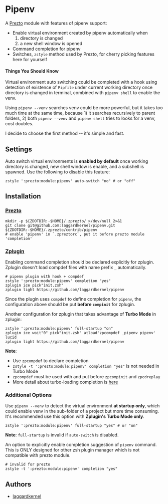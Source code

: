 # Pipenv
A [Prezto](https://github.com/sorin-ionescu/prezto) module with features of pipenv support:
- Enable virtual environment created by pipenv automatically when
    1. directory is changed
    2. a new shell window is opened
- Command completion for pipenv
- Switches, `zstyle` method used by Prezto, for cherry picking features here for yourself

#### Things You Should Know
Virtual environment auto switching could be completed with a hook using detection of existence of `Pipfile` under current working directory once directory is changed in terminal, combined with `pipenv shell` to enable the venv.

Using `pipenv --venv` searches venv could be more powerful, but it takes too much time at the same time, because 1) it searches recursively to parent folders, 2) both `pipenv --venv` and `pipenv shell` tries to looks for a venv, cost doubles.

I decide to choose the first method -- it's simple and fast.

## Settings
Auto switch virtual environments is **enabled by default** once working directory is changed, new shell window is enable, and a subshell is spawned. Use the following to disable this feature:

```shell
zstyle ':prezto:module:pipenv' auto-switch "no" # or "off"
```

## Installation
### [Prezto](https://github.com/sorin-ionescu/prezto)

```shell
mkdir -p ${ZDOTDIR:-$HOME}/.zprezto/ >/dev/null 2>&1
git clone git@github.com:laggardkernel/pipenv.git ${ZDOTDIR:-$HOME}/.zprezto/contrib/pipenv
# enable 'pipenv' in `.zpreztorc`, put it before prezto module 'completion'
```

### [Zplugin](https://github.com/zdharma/zplugin)
Enabling command completion should be declared explicitly for zplugin. Zplugin doesn't load compdef files with name prefix `_` automatically.

```shell
# pipenv plugin with hook + compdef
zstyle ':prezto:module:pipenv' completion "yes"
zplugin ice pick"init.zsh"
zplugin light https://github.com/laggardkernel/pipenv
```

Since the plugin uses `compdef` to define completion for `pipenv`, the configuration above should be put **before `compinit`** for zplugin.

Another configuration for zplugin that takes advantage of **Turbo Mode** in zplugin:

```shell
zstyle ':prezto:module:pipenv' full-startup "on"
zplugin ice wait"0" pick"init.zsh" atload'zpcompdef _pipenv pipenv' lucid
zplugin light https://github.com/laggardkernel/pipenv
```

**Note**:
- Use `zpcompdef` to declare completion
- `zstyle -t ':prezto:module:pipenv' completion "yes"` is not needed in Turbo Mode
- `zpcompdef` must be used with and put before `zpcompinit` and `zpcdreplay`
- More detail about turbo-loading completion is [here](https://github.com/zdharma/zplugin#calling-compinit)

### Additional Options
Use `pipenv --venv` to detect the virtual environment **at startup only**, which could enable venv in the sub-folder of a project but more time consuming. It's recommended use this option with **Zplugin's Turbo Mode only**.

```shell
zstyle ':prezto:module:pipenv' full-startup "yes" # or "on"
```

**Note**: `full-startup` is invalid if `auto-switch` is disabled.

An option to explicitly enable completion suggestion of `pipenv` command. This is ONLY designed for other zsh plugin manager which is not compatible with prezto module.

```shell
# invalid for prezto
zstyle -t ':prezto:module:pipenv' completion "yes"
```

##
## Authors
- [laggardkernel](https://github.com/laggardkernel/pipenv)
